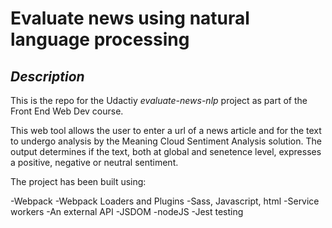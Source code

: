 # Evaluate news using natural language processing

## *Description*

This is the repo for the Udactiy *evaluate-news-nlp* project as part of the Front End Web Dev course. 

This web tool allows the user to enter a url of a news article and for the text to undergo analysis by the Meaning Cloud Sentiment Analysis solution. The output determines if the text, both at global and senetence level, expresses a positive, negative or neutral sentiment.

The project has been built using:

-Webpack
-Webpack Loaders and Plugins
-Sass, Javascript, html
-Service workers
-An external API
-JSDOM
-nodeJS
-Jest testing


